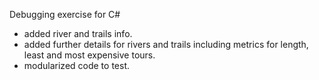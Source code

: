 Debugging exercise for C#
- added river and trails info.
- added further details for rivers and trails including metrics for length, least and most expensive tours.
- modularized code to test.

